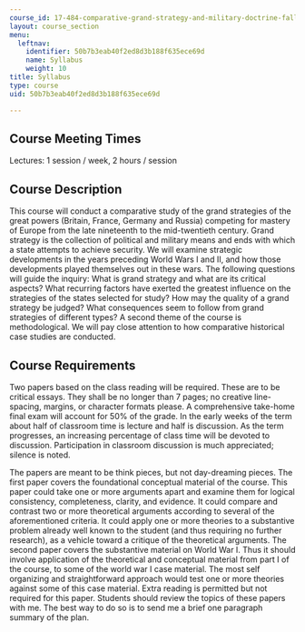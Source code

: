 ```yaml
---
course_id: 17-484-comparative-grand-strategy-and-military-doctrine-fall-2004
layout: course_section
menu:
  leftnav:
    identifier: 50b7b3eab40f2ed8d3b188f635ece69d
    name: Syllabus
    weight: 10
title: Syllabus
type: course
uid: 50b7b3eab40f2ed8d3b188f635ece69d

---
```


Course Meeting Times
--------------------

Lectures: 1 session / week, 2 hours / session

Course Description
------------------

This course will conduct a comparative study of the grand strategies of the great powers (Britain, France, Germany and Russia) competing for mastery of Europe from the late nineteenth to the mid-twentieth century. Grand strategy is the collection of political and military means and ends with which a state attempts to achieve security. We will examine strategic developments in the years preceding World Wars I and II, and how those developments played themselves out in these wars. The following questions will guide the inquiry: What is grand strategy and what are its critical aspects? What recurring factors have exerted the greatest influence on the strategies of the states selected for study? How may the quality of a grand strategy be judged? What consequences seem to follow from grand strategies of different types? A second theme of the course is methodological. We will pay close attention to how comparative historical case studies are conducted.

Course Requirements
-------------------

Two papers based on the class reading will be required. These are to be critical essays. They shall be no longer than 7 pages; no creative line-spacing, margins, or character formats please. A comprehensive take-home final exam will account for 50% of the grade. In the early weeks of the term about half of classroom time is lecture and half is discussion. As the term progresses, an increasing percentage of class time will be devoted to discussion. Participation in classroom discussion is much appreciated; silence is noted.

The papers are meant to be think pieces, but not day-dreaming pieces. The first paper covers the foundational conceptual material of the course. This paper could take one or more arguments apart and examine them for logical consistency, completeness, clarity, and evidence. It could compare and contrast two or more theoretical arguments according to several of the aforementioned criteria. It could apply one or more theories to a substantive problem already well known to the student (and thus requiring no further research), as a vehicle toward a critique of the theoretical arguments. The second paper covers the substantive material on World War I. Thus it should involve application of the theoretical and conceptual material from part I of the course, to some of the world war I case material. The most self organizing and straightforward approach would test one or more theories against some of this case material. Extra reading is permitted but not required for this paper. Students should review the topics of these papers with me. The best way to do so is to send me a brief one paragraph summary of the plan.